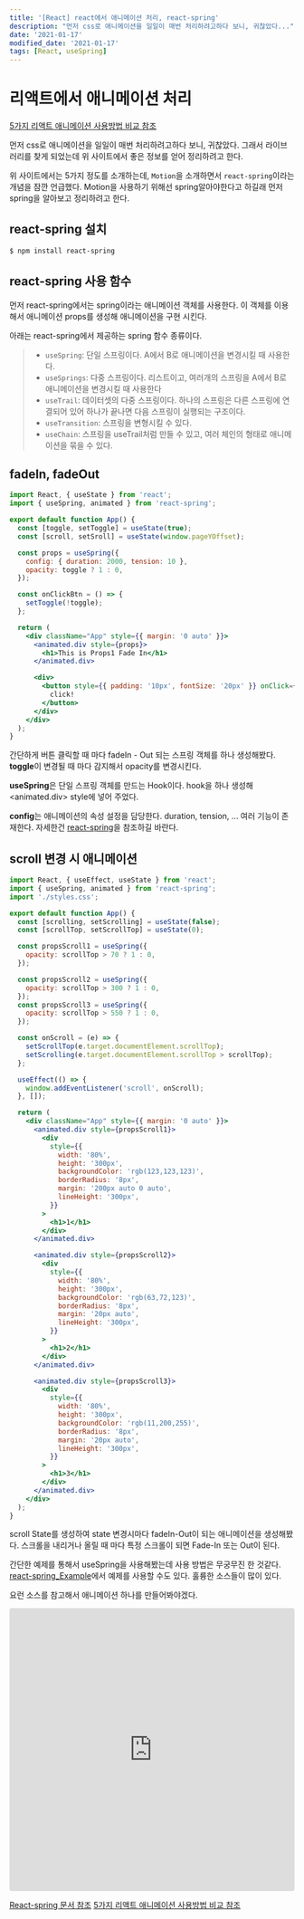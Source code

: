 ```yaml
---
title: '[React] react에서 애니메이션 처리, react-spring'
description: "먼저 css로 애니메이션을 일일이 매번 처리하려고하다 보니, 귀찮았다..."
date: '2021-01-17'
modified_date: '2021-01-17'
tags: [React, useSpring]
---
```


# 리액트에서 애니메이션 처리

[5가지 리액트 애니메이션 사용방법 비교 참조](https://minoo.medium.com/%EB%B2%88%EC%97%AD-5%EA%B0%80%EC%A7%80-%EB%A6%AC%EC%95%A1%ED%8A%B8-%EC%95%A0%EB%8B%88%EB%A9%94%EC%9D%B4%EC%85%98-%EC%9E%A5-%EB%8B%A8%EC%A0%90-%EB%B9%84%EA%B5%90-react-animations-in-depth-884ff6e61b88)

먼저 css로 애니메이션을 일일이 매번 처리하려고하다 보니, 귀찮았다. 그래서 라이브러리를 찾게 되었는데 위 사이트에서 좋은 정보를 얻어 정리하려고 한다.

위 사이트에서는 5가지 정도를 소개하는데, `Motion`을 소개하면서 `react-spring`이라는 개념을 잠깐 언급했다. Motion을 사용하기 위해선 spring알아야한다고 하길래 먼저 spring을 알아보고 정리하려고 한다.

## react-spring 설치

```bash
$ npm install react-spring
```

## react-spring 사용 함수

먼저 react-spring에서는 spring이라는 애니메이션 객체를 사용한다. 이 객체를 이용해서 애니메이션 props를 생성해 애니메이션을 구현 시킨다.

아래는 react-spring에서 제공하는 spring 함수 종류이다.

> - `useSpring`: 단일 스프링이다. A에서 B로 애니메이션을 변경시킬 때 사용한다.
> - `useSprings`: 다중 스프링이다. 리스트이고, 여러개의 스프링을 A에서 B로 애니메이션을 변경시킬 때 사용한다
> - `useTrail`: 데이터셋의 다중 스프링이다. 하나의 스프링은 다른 스프링에 연결되어 있어 하나가 끝나면 다음 스프링이 실행되는 구조이다.
> - `useTransition`: 스프링을 변형시킬 수 있다.
> - `useChain`: 스프링을 useTrail처럼 만들 수 있고, 여러 체인의 형태로 애니메이션을 묶을 수 있다.

## fadeIn, fadeOut

```jsx
import React, { useState } from 'react';
import { useSpring, animated } from 'react-spring';

export default function App() {
  const [toggle, setToggle] = useState(true);
  const [scroll, setSroll] = useState(window.pageYOffset);

  const props = useSpring({
    config: { duration: 2000, tension: 10 },
    opacity: toggle ? 1 : 0,
  });

  const onClickBtn = () => {
    setToggle(!toggle);
  };

  return (
    <div className="App" style={{ margin: '0 auto' }}>
      <animated.div style={props}>
        <h1>This is Props1 Fade In</h1>
      </animated.div>

      <div>
        <button style={{ padding: '10px', fontSize: '20px' }} onClick={onClickBtn}>
          click!
        </button>
      </div>
    </div>
  );
}
```

간단하게 버튼 클릭할 때 마다 fadeIn - Out 되는 스프링 객체를 하나 생성해봤다. **toggle**이 변경될 때 마다 감지해서 opacity를 변경시킨다.

**useSpring**은 단일 스프링 객체를 만드는 Hook이다. hook을 하나 생성해 <animated.div> style에 넣어 주었다.

**config**는 애니메이션의 속성 설정을 담당한다. duration, tension, ... 여러 기능이 존재한다. 자세한건 [react-spring](https://www.react-spring.io/docs/hooks/api)을 참조하길 바란다.

## scroll 변경 시 애니메이션

```jsx
import React, { useEffect, useState } from 'react';
import { useSpring, animated } from 'react-spring';
import './styles.css';

export default function App() {
  const [scrolling, setScrolling] = useState(false);
  const [scrollTop, setScrollTop] = useState(0);

  const propsScroll1 = useSpring({
    opacity: scrollTop > 70 ? 1 : 0,
  });

  const propsScroll2 = useSpring({
    opacity: scrollTop > 300 ? 1 : 0,
  });
  const propsScroll3 = useSpring({
    opacity: scrollTop > 550 ? 1 : 0,
  });

  const onScroll = (e) => {
    setScrollTop(e.target.documentElement.scrollTop);
    setScrolling(e.target.documentElement.scrollTop > scrollTop);
  };

  useEffect(() => {
    window.addEventListener('scroll', onScroll);
  }, []);

  return (
    <div className="App" style={{ margin: '0 auto' }}>
      <animated.div style={propsScroll1}>
        <div
          style={{
            width: '80%',
            height: '300px',
            backgroundColor: 'rgb(123,123,123)',
            borderRadius: '8px',
            margin: '200px auto 0 auto',
            lineHeight: '300px',
          }}
        >
          <h1>1</h1>
        </div>
      </animated.div>

      <animated.div style={propsScroll2}>
        <div
          style={{
            width: '80%',
            height: '300px',
            backgroundColor: 'rgb(63,72,123)',
            borderRadius: '8px',
            margin: '20px auto',
            lineHeight: '300px',
          }}
        >
          <h1>2</h1>
        </div>
      </animated.div>

      <animated.div style={propsScroll3}>
        <div
          style={{
            width: '80%',
            height: '300px',
            backgroundColor: 'rgb(11,200,255)',
            borderRadius: '8px',
            margin: '20px auto',
            lineHeight: '300px',
          }}
        >
          <h1>3</h1>
        </div>
      </animated.div>
    </div>
  );
}
```

scroll State를 생성하여 state 변경시마다 fadeIn-Out이 되는 애니메이션을 생성해봤다. 스크롤을 내리거나 올릴 때 마다 특정 스크롤이 되면 Fade-In 또는 Out이 된다.

간단한 예제를 통해서 useSpring을 사용해봤는데 사용 방법은 무궁무진 한 것같다. [react-spring_Example](https://www.react-spring.io/docs/hooks/examples)에서 예제를 사용할 수도 있다. 훌륭한 소스들이 많이 있다.

요런 소스를 참고해서 애니메이션 하나를 만들어봐야겠다.

<iframe src="https://codesandbox.io/embed/cocky-lalande-tww5m?fontsize=14&hidenavigation=1&theme=dark"
     style="width:100%; height:500px; border:0; border-radius: 4px; overflow:hidden;"
     title="cocky-lalande-tww5m"
     allow="accelerometer; ambient-light-sensor; camera; encrypted-media; geolocation; gyroscope; hid; microphone; midi; payment; usb; vr; xr-spatial-tracking"
     sandbox="allow-forms allow-modals allow-popups allow-presentation allow-same-origin allow-scripts"
   ></iframe>

[React-spring 문서 참조](https://www.react-spring.io/docs/hooks/basics)
[5가지 리액트 애니메이션 사용방법 비교 참조](https://minoo.medium.com/%EB%B2%88%EC%97%AD-5%EA%B0%80%EC%A7%80-%EB%A6%AC%EC%95%A1%ED%8A%B8-%EC%95%A0%EB%8B%88%EB%A9%94%EC%9D%B4%EC%85%98-%EC%9E%A5-%EB%8B%A8%EC%A0%90-%EB%B9%84%EA%B5%90-react-animations-in-depth-884ff6e61b88)
